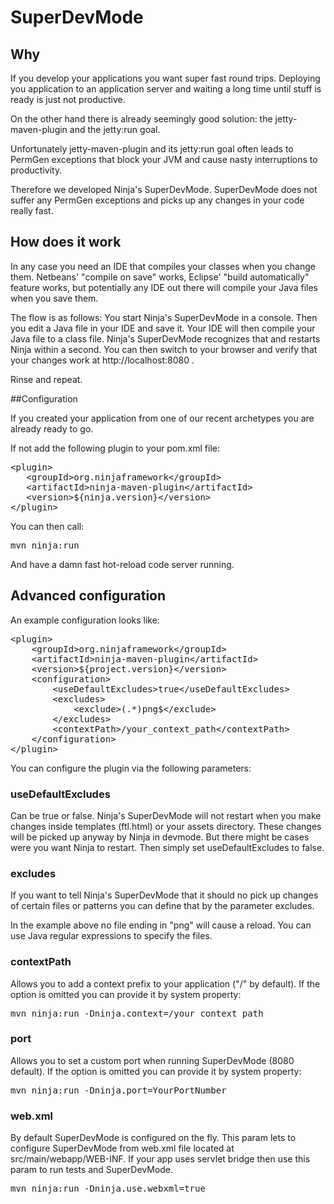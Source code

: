 # SuperDevMode

## Why 

If you develop your applications you want super fast round trips. Deploying
you application to an application server and waiting a long time until stuff
is ready is just not productive.

On the other hand there is already seemingly good solution: the jetty-maven-plugin and
the jetty:run goal.

Unfortunately jetty-maven-plugin and its jetty:run goal often leads to PermGen 
exceptions that block your JVM and cause nasty interruptions to productivity.

Therefore we developed Ninja's SuperDevMode. SuperDevMode does not suffer
any PermGen exceptions and picks up any changes in your code really fast.


## How does it work

In any case you need an IDE that compiles your classes when you change them.
Netbeans' "compile on save" works, Eclipse' "build automatically" feature works, but
potentially any IDE out there will compile your Java files when you save them.

The flow is as follows: You start Ninja's SuperDevMode in a console. Then you
edit a Java file in your IDE and save it. Your IDE will then compile
your Java file to a class file. Ninja's SuperDevMode recognizes that and
restarts Ninja within a second. You can then switch to your browser and
verify that your changes work at http://localhost:8080 .

Rinse and repeat.

##Configuration

If you created your application from one of our recent archetypes you
are already ready to go.

If not add the following plugin to your pom.xml file:

<pre class="prettyprint">
&lt;plugin&gt;
   &lt;groupId&gt;org.ninjaframework&lt;/groupId&gt;
   &lt;artifactId&gt;ninja-maven-plugin&lt;/artifactId&gt;
   &lt;version&gt;${ninja.version}&lt;/version&gt;
&lt;/plugin&gt;  
</pre>

You can then call:

<pre class="prettyprint">
mvn ninja:run
</pre>

And have a damn fast hot-reload code server running.


## Advanced configuration

An example configuration looks like:

<pre class="prettyprint">
&lt;plugin&gt;
    &lt;groupId&gt;org.ninjaframework&lt;/groupId&gt;
    &lt;artifactId&gt;ninja-maven-plugin&lt;/artifactId&gt;
    &lt;version&gt;${project.version}&lt;/version&gt;
    &lt;configuration&gt;
        &lt;useDefaultExcludes&gt;true&lt;/useDefaultExcludes&gt;
        &lt;excludes&gt;
            &lt;exclude&gt;(.*)png$&lt;/exclude&gt;
        &lt;/excludes&gt;
        &lt;contextPath&gt;/your_context_path&lt;/contextPath&gt;
    &lt;/configuration&gt;
&lt;/plugin&gt;
</pre>

You can configure the plugin via the following parameters:
 
### useDefaultExcludes

Can be true or false. Ninja's SuperDevMode will not restart when
you make changes inside templates (ftl.html) or your assets directory. These changes
will be picked up anyway by Ninja in devmode. But there might be cases were
you want Ninja to restart. Then simply set useDefaultExcludes to false.

### excludes

If you want to tell Ninja's SuperDevMode that it should no pick up changes
of certain files or patterns you can define that by the parameter excludes.

In the example above no file ending in "png" will cause a reload. You can
use Java regular expressions to specify the files.

### contextPath

Allows you to add a context prefix to your application ("/" by default).
If the option is omitted you can provide it by system property:

<pre class="prettyprint">
mvn ninja:run -Dninja.context=/your_context_path
</pre>

### port

Allows you to set a custom port when running SuperDevMode (8080 default).
If the option is omitted you can provide it by system property:

<pre class="prettyprint">
mvn ninja:run -Dninja.port=YourPortNumber
</pre>

### web.xml

By default SuperDevMode is configured on the fly. This param lets to configure SuperDevMode from web.xml file located at src/main/webapp/WEB-INF.
If your app uses servlet bridge then use this param to run tests and SuperDevMode.

<pre class="prettyprint">
mvn ninja:run -Dninja.use.webxml=true
</pre>

